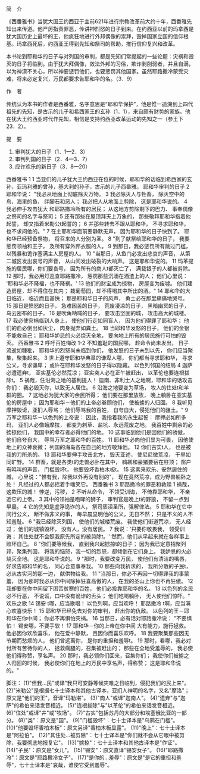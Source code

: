 简　介

《西番雅书》当犹大国王约西亚于主前621年进行宗教改革前大约十年，西番雅先知出来传道。他严厉指责罪恶，传讲神烈怒的日子到来。在约西亚以前的玛拿西是犹大国历史上最坏的王，他疯狂地进行外邦偶像的崇拜，毁掉国家立国的信仰根基。玛拿西死后，约西亚王得到先知和祭司的帮助，推行信仰复兴和改革。

本书论到耶和华的日子与对列国的审判，都是先知们常提起的一些论题：灾祸和毁灭的日子将临到。由于犹大拜偶像，效法外邦的习俗，欺诈剥削弱者，并且自满，以为神漠不关心，所以神要惩罚他们，也要惩罚其他国家。虽然耶路撒冷蒙受灾难，将来必定复兴，万民都要求告耶和华的名。（3．9）

作　者

传统认为本书的作者是西番雅，名字意思是“耶和华保护”，他是惟一追溯到上四代祖先的先知，是古示的儿子和希西家王的玄孙（1．1），来自颇有财势的家族。他在犹大王约西亚时代作先知，相信是支持约西亚改革运动的先知之一（参王下23．2）。

提　要

1. 审判犹大的日子（1．1—2．3）
2. 审判列国的日子（2．4—3．7）
3. 应许欢乐的新日子（3．8—20）

西番雅书 1
1 当亚们的儿子犹大王约西亚在位的时候，耶和华的话临到希西家的玄孙，亚玛利雅的曾孙，基大利的孙子，古示的儿子西番雅。
耶和华审判的日子
2 耶和华说： "我必从地面上彻底除灭万物。
3 我必除灭人与牲畜， 除灭空中的鸟、海里的鱼、 绊脚石和恶人； 我必把人从地面上剪除， 这是耶和华说的。
4 我必伸手攻击犹大 和耶路撒冷所有的居民； 从这地方剪除剩下的巴力、 事奉偶像之祭司的名字与祭司；
5 还有那些在屋顶拜天上万象的， 那些敬拜耶和华指着他起誓， 却又指着米勒公t起誓的；
6 并那些转去不跟从耶和华， 不寻求耶和华，也不求问他的。"
7 在主耶和华面前要静默无声， 因为耶和华的日子快到了。 耶和华已经预备祭物， 将召来的人分别为圣。
8 "到了献祭给耶和华的日子， 我要惩罚领袖和王子， 及所有穿外邦衣服的人。
9 到那日，我必惩罚所有跳过门槛， 以残暴和诡诈塞满主人房屋的人。
10 "当那日，从鱼门必发出悲哀的声音， 从第二城区发出哀号的声音， 从山间发出破裂的大响声。 这是耶和华说的。
11  玛革提施的居民哪，你们要哀号， 因为所有的商人t都灭亡了， 满载银子的人都被剪除。
12 那时，我必用灯巡查耶路撒冷， 惩罚那些沉湎在酒渣上的人； 他们心里说： '耶和华必不降福，也不降祸。'
13 他们的财宝成为掠物， 房屋变为废墟。 他们建造房屋，却不得住在其内； 栽葡萄园，却不得喝其中所出的酒。"
14 耶和华的大日临近， 临近而且甚快； 那是耶和华日子的风声， 勇士必在那里痛痛地哭号。
15 那日是愤怒的日子， 急难困苦的日子， 荒废凄凉的日子， 黑暗幽冥的日子， 乌云密布的日子，
16 是吹角呐喊的日子， 要攻击坚固的城， 攻击高大的城楼。
17 我必使灾祸临到人身上， 使他们行走如同盲人， 因为他们得罪了耶和华； 他们的血必倒出如灰尘， 肉身抛弃如粪土。
18 当耶和华发怒的日子， 他们的金银不能救自己； 耶和华妒忌的火必烧灭全地， 要向地上所有的居民施行可怕的毁灭。
西番雅书 2
呼吁百姓悔改
1-2 不知羞耻的国民哪， 趁命令尚未发出， 日子流逝如糠秕， 耶和华的烈怒尚未临到你们， 他发怒的日子未到以先， 你们应当聚集，聚集起来。
3 世上遵守耶和华典章的谦卑人哪， 你们都当寻求耶和华， 寻求公义，寻求谦卑； 或许在耶和华发怒的日子得以隐藏。
以色列邻国的结局
4  迦萨必遭遗弃t， 亚实基伦必然荒凉； 亚实突人必在正午被赶出， 以革伦也要连根拔除t。
5 祸哉，住沿海之地的基利提人！ 迦南、非利士人之地啊，耶和华的话攻击你们： 我必毁灭你，以致无人居住。
6 沿海之地要变为草场， 牧人的住处t和羊群的圈。
7 这地必为犹大家的余民所得； 他们要在那里放牧， 晚上躺卧在亚实基伦的房屋中； 因为耶和华－他们的上帝必眷顾他们， 使被掳的人归回。
8 我听见摩押毁谤，亚扪人辱骂； 他们辱骂我的百姓， 自夸自大，侵犯他们的疆土。"
9 万军之耶和华－以色列的上帝说： 因此，我指着我的永生起誓： 摩押必如所多玛， 亚扪人必像蛾摩拉， 都变为刺草、盐坑、永远荒废之地。 我百姓中剩余的必掳掠他们， 我国中的幸存者必得他们的地。
10 这事临到他们是因他们的骄傲， 他们自夸自大， 辱骂万军之耶和华的百姓。
11 耶和华必向他们显为可畏， 因他使地上的众神衰微； 列国的海岛各在自己的地方敬拜他。
12 你们古实t人， 也是被我的刀所杀的。
13 耶和华要伸手攻击北方， 毁灭亚述， 使尼尼微荒凉， 干旱如同旷野。
14 群畜，就是各类t的走兽必卧在其中， 鹈鹕和豪猪要宿在柱顶； 窗户有鸣叫的声音， 门槛毁坏t， 他要毁坏香柏木板t。
15 这素来欢乐、安然居住的城， 心里说："惟有我，除我以外再没有别的"， 现在竟然荒凉，成为野兽躺卧之处！ 凡经过的人都必摇着手嗤笑它。
西番雅书 3
耶路撒冷的罪恶和救赎
1 祸哉，这欺压的城！ 悖逆，污秽，
2 不听从命令， 不领受训诲， 不倚靠耶和华， 不亲近它的上帝。
3 其中的领袖是咆哮的狮子， 审判官是晚上t的野狼， 不留一点到早晨。
4 它的先知是虚浮诡诈的人， 祭司亵渎圣所，强解律法。
5 耶和华在它中间行公义， 断不做非义的事， 每早晨显明他的公义，无日不然； 只是不义的人不知羞耻。
6 "我已经除灭列国， 使他们的城楼荒废。 我使他们街道荒凉， 无人经过； 他们的城镇毁坏， 没有人，没有居民。
7 我说：'只要你敬畏我， 领受训诲； 其住处就不会照我原先所定的被剪除t。' 然而，他们从早起来就在各样事上败坏自己。
8 "你们要等候我， 直到我兴起掳掠t的日子； 因为我已定意招聚列邦，聚集列国， 将我的恼怒，我一切的烈怒，都倾倒在它们身上。 我妒忌的火必烧灭全地。 这是耶和华说的。
9 "那时，我要改变万民， 使他们有清洁的嘴唇， 好求告耶和华的名， 同心合意事奉我。
10 那些向我祈求的， 我所分散的子民t， 必从古实河的那一边， 献供物给我。
11 "当那日，你必不再因一切得罪我的事蒙羞， 因为那时我必从你中间除掉狂喜高傲的人， 在我的圣山上你也不再狂傲。
12 我却要在你中间留下困苦贫寒的百姓， 他们必投靠耶和华的名。
13  以色列的余民必不行恶， 不说谎，口中没有诡诈的舌头； 他们吃喝躺卧， 无人使他们惊吓。"
欢乐之歌
14  锡安 t哪，应当歌唱！ 以色列啊，应当欢呼！ 耶路撒冷 t啊，应当满心欢喜快乐！
15 耶和华已经免去对你的审判， 赶出你的仇敌。 以色列的王－耶和华在你中间； 你必不再惧怕灾祸。
16 当那日，必有话对耶路撒冷说： "不要惧怕！ 锡安哪，不要手软！
17 耶和华－你的上帝在你中间 大有能力，施行拯救。 他必因你欢欣喜乐， 他在爱中静默， 且因你而喜乐欢呼。
18 我要聚集那些因无节期而愁烦的人， 他们曾远离你， 是你的重担和羞辱t。
19 那时，看哪，我必对付所有苦待你的人， 拯救瘸腿的，召集被赶出的； 那些在全地受羞辱的， 我必使他们得称赞，享名声。
20 那时，我必领你们回来，召集你们； 我使你们被掳之人归回的时候， 我必使你们在地上的万民中享名声，得称赞； 这是耶和华说的。"

脚注：
(1)"但我...民"或译"我只可安静等候灾难之日临到，侵犯我们的民上来"。
(2)"米勒公"是根据七十士译本和其他古译本，亚扪人神明的名字，又名"摩洛"；原文是"他们的王"，音译"玛勒堪"。
(3)"商人"或译"迦南人"。
(4)"遗弃"与"迦萨"的希伯来话发音相近。
(5)"连根拔除"与"以革伦"的希伯来话发音相近。
(6)"住处"或译"井"或"牧场"。
(7)"古实"包括苏丹的大部分和埃塞俄比亚的一部分。
(8)"类"：原文是"国"。
(9)"门槛毁坏"：七十士译本是"乌鸦在门槛"。
(10)"他要毁坏香柏木板"：原文另译"香柏木板显露"。
(11)"晚上"：七十士译本是"阿拉伯"。
(12)"其住处...被剪除"：七十士译本是"你们就不会从它眼中被剪除，我要彻底地报复它"。
(13)"掳掠"：七十士译本和其他古译本是"作证"。
(14)"子民"：原文是"女儿"。
(15)"锡安"：原文直译"锡安女子"。
(16)"耶路撒冷"：原文是"耶路撒冷女子"。
(17)"是你的…羞辱"：原文是"是它的重担和羞辱"，七十士译本是"哀哉，谁使它受到羞辱"。

